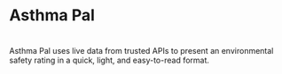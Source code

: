 # Asthma Pal
#
Asthma Pal uses live data from trusted APIs to present an environmental safety rating in a quick, light, and easy-to-read format.
